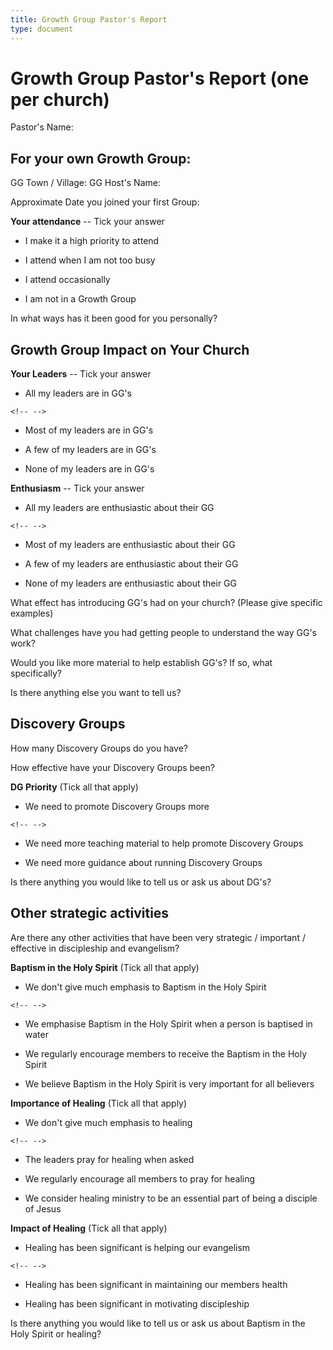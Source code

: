 ```yaml
---
title: Growth Group Pastor's Report
type: document
---
```

# Growth Group Pastor's Report (one per church)

Pastor's Name:

## For your own Growth Group:

GG Town / Village: GG Host's Name:

Approximate Date you joined your first Group:

**Your attendance** -- Tick your answer

-   I make it a high priority to attend

-   I attend when I am not too busy

-   I attend occasionally

-   I am not in a Growth Group

In what ways has it been good for you personally?

## Growth Group Impact on Your Church

**Your Leaders** -- Tick your answer

-   All my leaders are in GG\'s

```{=html}
<!-- -->
```
-   Most of my leaders are in GG\'s

-   A few of my leaders are in GG\'s

-   None of my leaders are in GG\'s

**Enthusiasm** -- Tick your answer

-   All my leaders are enthusiastic about their GG

```{=html}
<!-- -->
```
-   Most of my leaders are enthusiastic about their GG

-   A few of my leaders are enthusiastic about their GG

-   None of my leaders are enthusiastic about their GG

What effect has introducing GG\'s had on your church? (Please give
specific examples)

What challenges have you had getting people to understand the way GG\'s
work?

Would you like more material to help establish GG\'s? If so, what
specifically?

Is there anything else you want to tell us?

## Discovery Groups

How many Discovery Groups do you have?

How effective have your Discovery Groups been?

**DG Priority** (Tick all that apply)

-   We need to promote Discovery Groups more

```{=html}
<!-- -->
```
-   We need more teaching material to help promote Discovery Groups

-   We need more guidance about running Discovery Groups

Is there anything you would like to tell us or ask us about DG\'s?

## 

## Other strategic activities

Are there any other activities that have been very strategic / important
/ effective in discipleship and evangelism?

**Baptism in the Holy Spirit** (Tick all that apply)

-   We don\'t give much emphasis to Baptism in the Holy Spirit

```{=html}
<!-- -->
```
-   We emphasise Baptism in the Holy Spirit when a person is baptised in
    water

-   We regularly encourage members to receive the Baptism in the Holy
    Spirit

-   We believe Baptism in the Holy Spirit is very important for all
    believers

**Importance of Healing** (Tick all that apply)

-   We don\'t give much emphasis to healing

```{=html}
<!-- -->
```
-   The leaders pray for healing when asked

-   We regularly encourage all members to pray for healing

-   We consider healing ministry to be an essential part of being a
    disciple of Jesus

**Impact of Healing** (Tick all that apply)

-   Healing has been significant is helping our evangelism

```{=html}
<!-- -->
```
-   Healing has been significant in maintaining our members health

-   Healing has been significant in motivating discipleship

Is there anything you would like to tell us or ask us about Baptism in
the Holy Spirit or healing?
